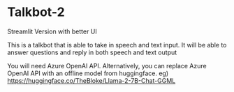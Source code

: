 # Talkbot-2
Streamlit Version with better UI

This is a talkbot that is able to take in speech and text input. It will be able to answer questions and reply in both speech and text output

You will need Azure OpenAI API. Alternatively, you can replace Azure OpenAI API with an offline model from huggingface. eg) https://huggingface.co/TheBloke/Llama-2-7B-Chat-GGML


